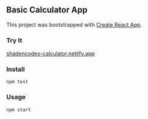 ## Basic Calculator App

This project was bootstrapped with [Create React App](https://github.com/facebook/create-react-app).

### Try It
[shadencodes-calculator.netlify.app](shadencodes-calculator.netlify.app)

### Install

`npm test`

### Usage

`npm start`
